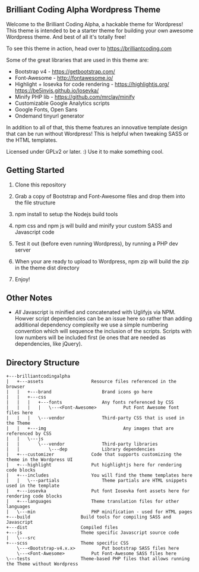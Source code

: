 Brilliant Coding Alpha Wordpress Theme
---

Welcome to the Brilliant Coding Alpha, a hackable theme for Wordpress!  This theme is intended to be a starter theme for building your own awesome Wordpress theme.  And best of all it's totally free!

To see this theme in action, head over to https://brilliantcoding.com

Some of the great libraries that are used in this theme are:
* Bootstrap v4 - https://getbootstrap.com/
* Font-Awesome - http://fontawesome.io/
* Highlight + Iosevka for code rendering - https://highlightjs.org/ https://be5invis.github.io/Iosevka/
* Minify PHP lib - https://github.com/mrclay/minify
* Customizable Google Analytics scripts
* Google Fonts, Open Sans
* Ondemand tinyurl generator

In addition to all of that, this theme features an innovative template design that can be run without Wordpress!  This is helpful when tweaking SASS or the HTML templates.

Licensed under GPLv2 or later. :) Use it to make something cool.

Getting Started
---------------

1. Clone this repository
2. Grab a copy of Bootstrap and Font-Awesome files and drop them into the file structure
3. npm install to setup the Nodejs build tools
4. npm css and npm js will build and minify your custom SASS and Javascript code
5. Test it out (before even running Wordpress), by running a PHP dev server
6. When your are ready to upload to Wordpress, npm zip will build the zip in the theme dist directory

7. Enjoy!

Other Notes
---------------

- *All* Javascript is minified and concatenated with Uglifyjs via NPM.  Howver script dependencies can be an issue here so rather than adding additional dependency complexity we use a simple numbering convention which will sequence the inclusion of the scripts.  Scripts with low numbers will be included first (ie ones that are needed as dependencies, like jQuery). 

Directory Structure
---------------

```
+---brilliantcodingalpha
|   +---assets  				Resource files referenced in the browser
|   |   +---brand   				Brand icons go here
|   |   +---css
|   |   |   +---fonts   			Any fonts referenced by CSS
|   |   |   |   \---<Font-Awesome>  		Put Font Awesome font files here
|   |   |   \---vendor 				Third-party CSS that is used in the Theme
|   |   +---img                     		Any images that are referenced by CSS
|   |   \---js 						
|   |       \---vendor  			Third-party libraries
|   |           \---dep   			Library dependencies
|   +---customizer 				Code that supports customizing the theme in the Wordpress UI
|   +---highlight 				Put highlightjs here for rendering code blocks
|   +---includes 				You will find the theme templates here
|   |   \---partials  				Theme partials are HTML snippets used in the template
|   +---iosevka 				Put font Iosevka font assets here for rendering code blocks
|   +---languages 				Theme translation files for other languages
|   \---min   					PHP minification - used for HTML pages
+---build 					Build tools for compiling SASS and Javascript
+---dist 					Compiled files
+---js 						Theme specific Javascript source code
|   \---src 						
+---scss 					Theme specific CSS
	\---<Bootstrap-v4.x.x>			Put bootstrap SASS files here
	\---<Font-Awesome>			Put Font-Awesome SASS files here
\---tests 					Theme-based PHP files that allows running the Theme without Wordpress
```

